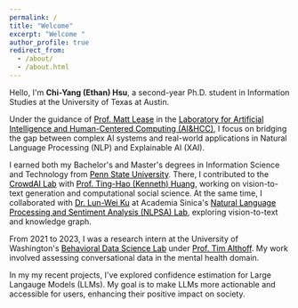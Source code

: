 ```yaml
---
permalink: /
title: "Welcome"
excerpt: "Welcome "
author_profile: true
redirect_from: 
  - /about/
  - /about.html
---
```


Hello, I'm **Chi-Yang (Ethan) Hsu**, a second-year Ph.D. student in Information Studies at the University of Texas at Austin.

Under the guidance of <a href="https://www.ischool.utexas.edu/~ml/" style="color: black;">Prof. Matt Lease</a> in the 
<a href="https://ai.ischool.utexas.edu/" style="color: black;">Laboratory for Artificial Intelligence and Human-Centered Computing (AI&HCC)</a>, I focus on bridging the gap between complex AI systems and real-world applications in Natural Language Processing (NLP) and Explainable AI (XAI).

I earned both my Bachelor's and Master's degrees in Information Science and Technology from <a href="https://www.psu.edu/" style="color: black;">Penn State University</a>. There, I contributed to the <a href="https://crowd.ist.psu.edu/crowd-ai-lab.html" style="color: black;">CrowdAI Lab</a> with <a href="https://sites.psu.edu/kennethhuang/" style="color: black;">Prof. Ting-Hao (Kenneth) Huang</a>, working on vision-to-text generation and computational social science. At the same time, I collaborated with <a href="https://www.iis.sinica.edu.tw/pages/lwku/" style="color: black;">Dr. Lun-Wei Ku</a> at Academia Sinica's <a href="https://academiasinicanlplab.github.io" style="color: black;">Natural Language Processing and Sentiment Analysis (NLPSA) Lab</a>, exploring vision-to-text and knowledge graph.

From 2021 to 2023, I was a research intern at the University of Washington's <a href="https://behavioral-data.github.io/" style="color: black;">Behavioral Data Science Lab</a> under <a href="http://timalthoff.de/" style="color: black;">Prof. Tim Althoff</a>. My work involved assessing conversational data in the mental health domain.

In my my recent projects, I've explored confidence estimation for Large Langauge Models (LLMs). My goal is to make LLMs more actionable and accessible for users, enhancing their positive impact on society.


